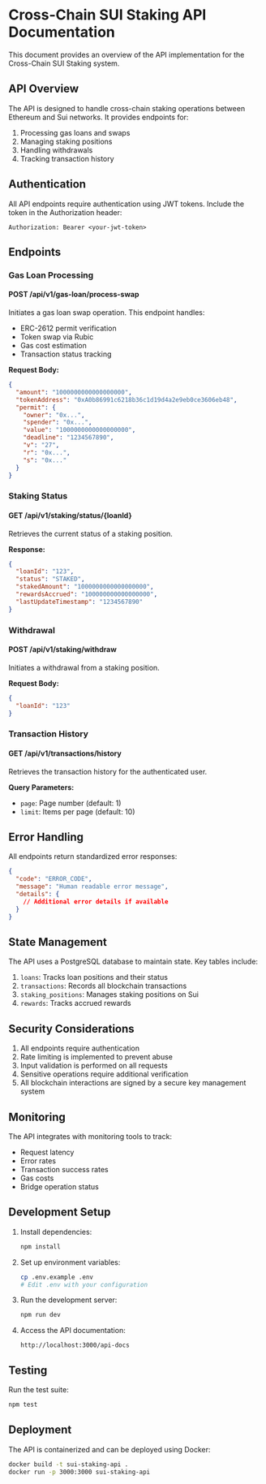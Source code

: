 # Cross-Chain SUI Staking API Documentation

This document provides an overview of the API implementation for the Cross-Chain SUI Staking system.

## API Overview

The API is designed to handle cross-chain staking operations between Ethereum and Sui networks. It provides endpoints for:

1. Processing gas loans and swaps
2. Managing staking positions
3. Handling withdrawals
4. Tracking transaction history

## Authentication

All API endpoints require authentication using JWT tokens. Include the token in the Authorization header:

```
Authorization: Bearer <your-jwt-token>
```

## Endpoints

### Gas Loan Processing

#### POST /api/v1/gas-loan/process-swap

Initiates a gas loan swap operation. This endpoint handles:
- ERC-2612 permit verification
- Token swap via Rubic
- Gas cost estimation
- Transaction status tracking

**Request Body:**
```json
{
  "amount": "1000000000000000000",
  "tokenAddress": "0xA0b86991c6218b36c1d19d4a2e9eb0ce3606eb48",
  "permit": {
    "owner": "0x...",
    "spender": "0x...",
    "value": "1000000000000000000",
    "deadline": "1234567890",
    "v": "27",
    "r": "0x...",
    "s": "0x..."
  }
}
```

### Staking Status

#### GET /api/v1/staking/status/{loanId}

Retrieves the current status of a staking position.

**Response:**
```json
{
  "loanId": "123",
  "status": "STAKED",
  "stakedAmount": "1000000000000000000",
  "rewardsAccrued": "100000000000000000",
  "lastUpdateTimestamp": "1234567890"
}
```

### Withdrawal

#### POST /api/v1/staking/withdraw

Initiates a withdrawal from a staking position.

**Request Body:**
```json
{
  "loanId": "123"
}
```

### Transaction History

#### GET /api/v1/transactions/history

Retrieves the transaction history for the authenticated user.

**Query Parameters:**
- `page`: Page number (default: 1)
- `limit`: Items per page (default: 10)

## Error Handling

All endpoints return standardized error responses:

```json
{
  "code": "ERROR_CODE",
  "message": "Human readable error message",
  "details": {
    // Additional error details if available
  }
}
```

## State Management

The API uses a PostgreSQL database to maintain state. Key tables include:

1. `loans`: Tracks loan positions and their status
2. `transactions`: Records all blockchain transactions
3. `staking_positions`: Manages staking positions on Sui
4. `rewards`: Tracks accrued rewards

## Security Considerations

1. All endpoints require authentication
2. Rate limiting is implemented to prevent abuse
3. Input validation is performed on all requests
4. Sensitive operations require additional verification
5. All blockchain interactions are signed by a secure key management system

## Monitoring

The API integrates with monitoring tools to track:
- Request latency
- Error rates
- Transaction success rates
- Gas costs
- Bridge operation status

## Development Setup

1. Install dependencies:
   ```bash
   npm install
   ```

2. Set up environment variables:
   ```bash
   cp .env.example .env
   # Edit .env with your configuration
   ```

3. Run the development server:
   ```bash
   npm run dev
   ```

4. Access the API documentation:
   ```
   http://localhost:3000/api-docs
   ```

## Testing

Run the test suite:
```bash
npm test
```

## Deployment

The API is containerized and can be deployed using Docker:

```bash
docker build -t sui-staking-api .
docker run -p 3000:3000 sui-staking-api
``` 